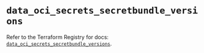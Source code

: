 # `data_oci_secrets_secretbundle_versions`

Refer to the Terraform Registry for docs: [`data_oci_secrets_secretbundle_versions`](https://registry.terraform.io/providers/oracle/oci/7.19.0/docs/data-sources/secrets_secretbundle_versions).
